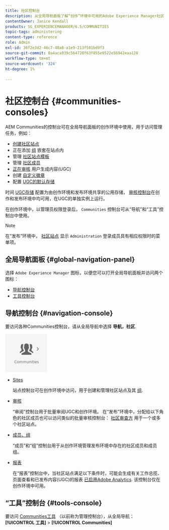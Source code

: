 ```yaml
---
title: 社区控制台
description: 从全局导航面板了解“创作”环境中可用的Adobe Experience Manager社区控制台。
contentOwner: Janice Kendall
products: SG_EXPERIENCEMANAGER/6.5/COMMUNITIES
topic-tags: administering
content-type: reference
role: Admin
exl-id: 36f2e3d2-46c7-48a8-a1e9-213f581bd9f3
source-git-commit: 0a4aca939c564720f63f055e9522e56942eaa128
workflow-type: tm+mt
source-wordcount: '324'
ht-degree: 1%

---
```


# 社区控制台 {#communities-consoles}

AEM Communities的控制台可在全局导航面板的创作环境中使用，用于访问管理任务，例如：

* [创建社区站点](sites-console.md)
* 正在添加 [组](groups.md) 嵌套在站点内
* 管理 [社区站点模板](sites.md)
* 管理 [社区成员](members.md)
* [正在审核](moderate-ugc.md) 用户生成内容(UGC)
* 创建 [自定义徽章](badges.md)
* 配置 [UGC的默认存储](srp-config.md)

时间 [UGC存储](working-with-srp.md) 配置为由创作环境和发布环境共享的公用存储， [审核控制台](moderation.md)在创作和发布环境中均可用，在UGC的单独实例上运行。

在创作环境中，以管理员权限登录后， `Communities` 控制台可从“导航”和“工具”控制台中使用。

>[!NOTE]
>
>在“发布”环境中， [社区站点](sites-console.md) 显示 `Administration` 登录成员具有相应权限时的菜单项。

## 全局导航面板 {#global-navigation-panel}

选择 `Adobe Experience Manager` 图标，以便您可以打开全局导航面板并访问两个图标：

* [导航控制台](#navigation-console)
* [工具控制台](tools.md)

## 导航控制台 {#navigation-console}

要访问各种Communities控制台，请从全局导航中选择 **导航，社区**.

![社区](assets/communities.png)

* [Sites](sites-console.md)

  站点控制台可在创作环境中访问，用于创建和管理社区站点及其 [组](groups.md).

* [审核](moderation.md)

  “审阅”控制台用于批量审阅UGC和创作环境。 在“发布”环境中，分配给以下角色的社区成员也可以访问类似的批量审核控制台： [社区审查方](users.md#publishenvironmentusersandgroups) 用于一个或多个社区站点。

* [成员、组](members.md)

  “成员”和“组”控制台用于从创作环境管理发布环境中存在的社区成员和成员组。

* [报表](reports.md)

  在“报表”控制台中，当社区站点满足以下条件时，可能会生成有关工作总揽、页面查看和已发布内容(UGC)的报表 [已启用Adobe Analytics](sites-console.md#analytics). 该控制台仅在创作环境中可用。

## “工具”控制台 {#tools-console}

要访问 [Communities工具](tools.md) （以前称为管理控制台），从全局导航： **[!UICONTROL 工具]** > **[!UICONTROL Communities]**
